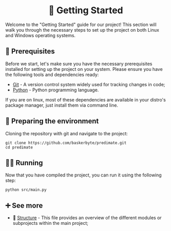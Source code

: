 <h1 align="center">🚀 Getting Started</h1>
<p>Welcome to the "Getting Started" guide for our project! This section will walk you through the necessary steps to set up the project on both Linux and Windows operating systems.</p>
<h2>🔨 Prerequisites</h2>
<p>Before we start, let's make sure you have the necessary prerequisites installed for setting up the project on your system. Please ensure you have the following tools and dependencies ready:</p>
<ul>
    <li>
        <a href="https://git-scm.com/downloads">Git</a> - A version control system widely used for tracking changes in code;
    </li>
    <li>
        <a href="https://www.python.org/downloads/">Python</a> - Python programming language.
    </li>
</ul>
<p>
If you are on linux, most of these dependencies are available in your distro's package manager, just install them via command line.
</p>
<h2>🧹 Preparing the environment</h2>
<p>Cloning the repository with git and navigate to the project:</p>
<pre><code>git clone https://github.com/baskerbyte/predimate.git
cd predimate
</code></pre>
<h2>🏃‍♂️ Running</h2>
<p>Now that you have compiled the project, you can run it using the following step:</p>
<pre><code>python src/main.py</code></pre>
<h2>➕ See more</h2>
<ul>
    <li>
    📂 <a href="https://github.com/baskerbyte/predimate/blob/dev/docs/structure.md">Structure</a> - This file provides an overview of the different modules or subprojects within the main project;
    </li>
</ul>